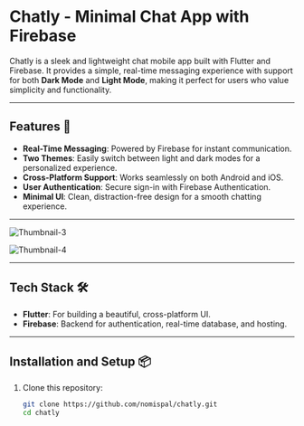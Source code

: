 # Chatly - Minimal Chat App with Firebase

Chatly is a sleek and lightweight chat mobile app built with Flutter and Firebase. It provides a simple, real-time messaging experience with support for both **Dark Mode** and **Light Mode**, making it perfect for users who value simplicity and functionality.

---

## Features 🚀
- **Real-Time Messaging**: Powered by Firebase for instant communication.
- **Two Themes**: Easily switch between light and dark modes for a personalized experience.
- **Cross-Platform Support**: Works seamlessly on both Android and iOS.
- **User Authentication**: Secure sign-in with Firebase Authentication.
- **Minimal UI**: Clean, distraction-free design for a smooth chatting experience.

---
![Thumbnail-3](https://github.com/user-attachments/assets/3a5569e5-c1b1-4287-bec9-89f8385c64e3)



![Thumbnail-4](https://github.com/user-attachments/assets/f1aa2840-c4cc-41c7-80ae-cf9e3e3d2d84)


---

## Tech Stack 🛠️
- **Flutter**: For building a beautiful, cross-platform UI.
- **Firebase**: Backend for authentication, real-time database, and hosting.

---

## Installation and Setup 📦
1. Clone this repository:
   ```bash
   git clone https://github.com/nomispal/chatly.git
   cd chatly

